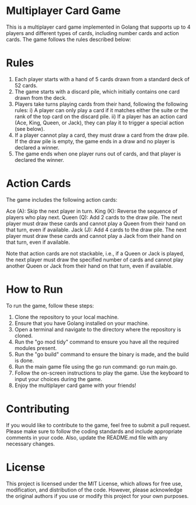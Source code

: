 # Multiplayer Card Game
This is a multiplayer card game implemented in Golang that supports up to 4 players and different types of cards, including number cards and action cards. The game follows the rules described below:

# Rules
1. Each player starts with a hand of 5 cards drawn from a standard deck of 52 cards.
2. The game starts with a discard pile, which initially contains one card drawn from the deck.
3. Players take turns playing cards from their hand, following the following rules:
    i) A player can only play a card if it matches either the suite or the rank of the top card on the discard pile.
   ii) If a player has an action card (Ace, King, Queen, or Jack), they can play it to trigger a special action (see below).
4. If a player cannot play a card, they must draw a card from the draw pile. If the draw pile is empty, the game ends in a draw and no player is declared a winner.
5. The game ends when one player runs out of cards, and that player is declared the winner.

# Action Cards
The game includes the following action cards:

Ace (A): Skip the next player in turn.
King (K): Reverse the sequence of players who play next.
Queen (Q): Add 2 cards to the draw pile. The next player must draw these cards and cannot play a Queen from their hand on that turn, even if available.
Jack (J): Add 4 cards to the draw pile. The next player must draw these cards and cannot play a Jack from their hand on that turn, even if available.

Note that action cards are not stackable, i.e., if a Queen or Jack is played, the next player must draw the specified number of cards and cannot play another Queen or Jack from their hand on that turn, even if available.

# How to Run

To run the game, follow these steps:

1. Clone the repository to your local machine.
2. Ensure that you have Golang installed on your machine.
3. Open a terminal and navigate to the directory where the repository is cloned.
4. Run the "go mod tidy" command to ensure you have all the required modules present.
5. Run the "go build" command to ensure the binary is made, and the build is done.
6. Run the main game file using the go run command: go run main.go.
7. Follow the on-screen instructions to play the game. Use the keyboard to input your choices during the game.
8. Enjoy the multiplayer card game with your friends!


# Contributing
If you would like to contribute to the game, feel free to submit a pull request. Please make sure to follow the coding standards and include appropriate comments in your code. Also, update the README.md file with any necessary changes.

# License
This project is licensed under the MIT License, which allows for free use, modification, and distribution of the code. However, please acknowledge the original authors if you use or modify this project for your own purposes.



